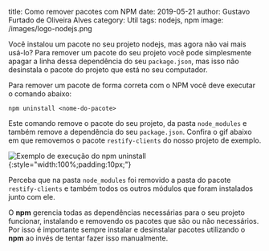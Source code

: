 ﻿title: Como remover pacotes com NPM
date: 2019-05-21
author: Gustavo Furtado de Oliveira Alves
category: Util
tags: nodejs, npm
image: /images/logo-nodejs.png

Você instalou um pacote no seu projeto nodejs, mas agora não vai mais usá-lo?
Para remover um pacote do seu projeto você pode simplesmente apagar a linha dessa dependência do seu `package.json`,
mas isso não desinstala o pacote do projeto que está no seu computador.

Para remover um pacote de forma correta com o NPM você deve executar o comando abaixo:

```
npm uninstall <nome-do-pacote>
```

Este comando remove o pacote do seu projeto, da pasta `node_modules` e também remove a dependência do seu `package.json`.
Confira o gif abaixo em que removemos o pacote `restify-clients` do nosso projeto de exemplo.

![Exemplo de execução do npm uninstall](/images/exemplo-npm-uninstall.gif){:style="width:100%;padding:10px;"}

Perceba que na pasta `node_modules` foi removido a pasta do pacote `restify-clients`
e também todos os outros módulos que foram instalados junto com ele.

O **npm** gerencia todas as dependências necessárias para o seu projeto funcionar, instalando e removendo os pacotes que são ou não necessários.
Por isso é importante sempre instalar e desinstalar pacotes utilizando o **npm** ao invés de tentar fazer isso manualmente.